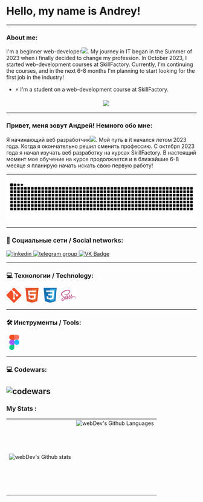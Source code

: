 # Hello, my name is Andrey!

---

### About me:

I'm a beginner web-developer<img src="https://media.giphy.com/media/WUlplcMpOCEmTGBtBW/giphy.gif" width="30px">. My journey in IT began in the Summer of 2023 when i finally decided to change my profession. In October 2023, I started web-development courses at SkillFactory. Currently, I'm continuing the courses, and in the next 6-8 months I'm planning to start looking for the first job in the industry! 

- :zap: I'm a student on a web-development course at SkillFactory.

  <div id="header" align="center">
    <img src="https://media.giphy.com/media/M9gbBd9nbDrOTu1Mqx/giphy.gif" width="100"/>
  </div>

---

### Привет, меня зовут Андрей! Немного обо мне:

Я начинающий веб разработчик<img src="https://media.giphy.com/media/WUlplcMpOCEmTGBtBW/giphy.gif" width="30px">. Мой путь в it начался летом 2023 года. Когда я окончательно решил сменить профессию. С октября 2023 года я начал изучать веб разработку на курсах SkillFactory. В настоящий момент мое обучение на курсе продолжается и в ближайшие 6-8 месяце я планирую начать искать свою первую работу!

---
<div align="center">
<picture>
  <source media="(prefers-color-scheme: dark)" srcset="https://raw.githubusercontent.com/Gorchitza7/Gorchitza7/output/github-contribution-grid-snake-dark.svg" />
  <source media="(prefers-color-scheme: light)" srcset="https://raw.githubusercontent.com/Gorchitza7/Gorchitza7/output/github-contribution-grid-snake.svg" />
  <img width="700" alt="github-snake" src="https://raw.githubusercontent.com/Gorchitza7/Gorchitza7/output/github-contribution-grid-snake.svg" />
</picture>
</div>

---

### 🤝 Социальные сети / Social networks:

  <div id="badges">
    <a href="https://www.linkedin.com/in/andrii-maslov-4554b995/" target="_blank">
      <img src="https://cdn-icons-png.flaticon.com/512/2504/2504799.png" width="40" height="40" alt="linkedin" />
    </a>
    <a href="https://t.me/AndriiMaslov" target="_blank">
      <img src="https://cdn-icons-png.flaticon.com/512/2111/2111646.png" width="40" height="40" alt="telegram group" />
    </a>
    <a>
    </a>
    <a href="https://vk.com/maslovandrey1991" target="_blank">
      <img src="https://cdn-icons-png.flaticon.com/512/145/145813.png" width="40" height="40" alt="VK Badge"/>
    </a>
  </div>


---

### 💻 Технологии / Technology:

<div>
  <img src="https://github.com/devicons/devicon/blob/master/icons/git/git-original.svg" title="git" alt="git" width="40" height="40"/>&nbsp
  <img src="https://github.com/devicons/devicon/blob/master/icons/html5/html5-original.svg" title="html5" alt="html5" width="40" height="40"/>&nbsp
  <img src="https://github.com/devicons/devicon/blob/master/icons/css3/css3-original.svg" title="css" alt="css" width="40" height="40"/>&nbsp
<!--   <img src="https://github.com/devicons/devicon/blob/master/icons/javascript/javascript-original.svg" title="javascript" alt="javascript" width="40" height="40"/>&nbsp -->
<!--   <img src="https://github.com/devicons/devicon/blob/master/icons/react/react-original.svg" title="reactjs" alt="reactjs" width="40" height="40"/>&nbsp -->
<!--   <img src="https://github.com/devicons/devicon/blob/master/icons/nodejs/nodejs-original.svg" title="nodejs" alt="nodejs" width="40" height="40"/>&nbsp  -->
<!--   <img src="https://github.com/devicons/devicon/blob/master/icons/express/express-original.svg" title="express" alt="express" width="40" height="40"/>&nbsp -->
<!--   <img src="https://github.com/devicons/devicon/blob/master/icons/mongodb/mongodb-original.svg" title="mongodb" alt="mongodb" width="40" height="40"/>&nbsp --> 
<!--   <img src="https://github.com/devicons/devicon/blob/master/icons/c/c-plain.svg" title="C" alt="C" width="40" height="40"/>&nbsp; -->
  <img src="https://github.com/devicons/devicon/blob/master/icons/sass/sass-original.svg" title="sass/scss" alt="sass/scss" width="40" height="40"/>&nbsp;
<!--   <img src="https://github.com/devicons/devicon/blob/master/icons/webpack/webpack-original.svg" title="webpack" alt="webpack" width="40" height="40"/>&nbsp;  -->
<!--   <img src="https://github.com/devicons/devicon/blob/master/icons/redux/redux-original.svg" title="redux" alt="redux" width="40" height="40"/>&nbsp; -->
</div>

---

### 🛠 Инструменты / Tools:

<div>
<img src="https://github.com/devicons/devicon/blob/master/icons/figma/figma-original.svg" title="figma" alt="figma" width="40" height="40"/>&nbsp;
</div>

---
### 💻 Codewars:

![codewars](https://www.codewars.com/users/Gorchitza7/badges/large)
---

### My Stats :
<table>
  <tr>
    <td>
      <img align="left" src="http://github-readme-streak-stats.herokuapp.com?user=Gorchitza7&theme=dark&background=000000" alt="webDev's Github stats" />
    </td>
    <td>
      <img height="195px" align="right" alt="webDev's Github Languages" src="https://github-readme-stats.vercel.app/api/top-langs/?username=Gorchitza7&layout=compact&theme=vision-friendly-dark" />
    </td>
  </tr>
</table>


<!--[![GitHub Streak](http://github-readme-streak-stats.herokuapp.com?user=Gorchitza7&theme=dark&background=000000)](https://git.io/streak-stats)
---
[![Top Langs](https://github-readme-stats.vercel.app/api/top-langs/?username=Gorchitza7&layout=compact&theme=vision-friendly-dark)](https://github.com/anuraghazra/github-readme-stats)

---



